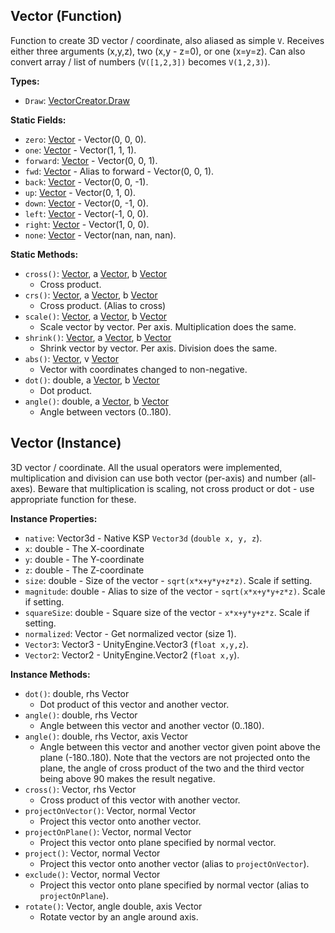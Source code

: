 ## Vector (Function)

Function to create 3D vector / coordinate, also aliased as simple `V`. Receives either three arguments (x,y,z), two (x,y - z=0), or one (x=y=z). Can also convert array / list of numbers (`V([1,2,3])` becomes `V(1,2,3)`).


**Types:**
- `Draw`: [VectorCreator.Draw](VectorCreator.Draw.md)

**Static Fields:**
- `zero`: [Vector](Vector.md) - Vector(0, 0, 0).
- `one`: [Vector](Vector.md) - Vector(1, 1, 1).
- `forward`: [Vector](Vector.md) - Vector(0, 0, 1).
- `fwd`: [Vector](Vector.md) - Alias to forward - Vector(0, 0, 1).
- `back`: [Vector](Vector.md) - Vector(0, 0, -1).
- `up`: [Vector](Vector.md) - Vector(0, 1, 0).
- `down`: [Vector](Vector.md) - Vector(0, -1, 0).
- `left`: [Vector](Vector.md) - Vector(-1, 0, 0).
- `right`: [Vector](Vector.md) - Vector(1, 0, 0).
- `none`: [Vector](Vector.md) - Vector(nan, nan, nan).

**Static Methods:**
- `cross()`: [Vector](Vector.md), a [Vector](Vector.md), b [Vector](Vector.md)
  - Cross product.
- `crs()`: [Vector](Vector.md), a [Vector](Vector.md), b [Vector](Vector.md)
  - Cross product. (Alias to cross)
- `scale()`: [Vector](Vector.md), a [Vector](Vector.md), b [Vector](Vector.md)
  - Scale vector by vector. Per axis. Multiplication does the same.
- `shrink()`: [Vector](Vector.md), a [Vector](Vector.md), b [Vector](Vector.md)
  - Shrink vector by vector. Per axis. Division does the same.
- `abs()`: [Vector](Vector.md), v [Vector](Vector.md)
  - Vector with coordinates changed to non-negative.
- `dot()`: double, a [Vector](Vector.md), b [Vector](Vector.md)
  - Dot product.
- `angle()`: double, a [Vector](Vector.md), b [Vector](Vector.md)
  - Angle between vectors (0..180).

## Vector (Instance)

3D vector / coordinate. All the usual operators were implemented,
multiplication and division can use both vector (per-axis) and number (all-axes).
Beware that multiplication is scaling, not cross product or dot - use appropriate function for these.


**Instance Properties:**
- `native`: Vector3d - Native KSP `Vector3d` (`double x, y, z`).
- `x`: double - The X-coordinate
- `y`: double - The Y-coordinate
- `z`: double - The Z-coordinate
- `size`: double - Size of the vector - `sqrt(x*x+y*y+z*z)`. Scale if setting.
- `magnitude`: double - Alias to size of the vector - `sqrt(x*x+y*y+z*z)`. Scale if setting.
- `squareSize`: double - Square size of the vector - `x*x+y*y+z*z`. Scale if setting.
- `normalized`: Vector - Get normalized vector (size 1).
- `Vector3`: Vector3 - UnityEngine.Vector3 (`float x,y,z`).
- `Vector2`: Vector2 - UnityEngine.Vector2 (`float x,y`).

**Instance Methods:**
- `dot()`: double, rhs Vector
  - Dot product of this vector and another vector.
- `angle()`: double, rhs Vector
  - Angle between this vector and another vector (0..180).
- `angle()`: double, rhs Vector, axis Vector
  - Angle between this vector and another vector given point above the plane (-180..180). Note that the vectors are not projected onto the plane, the angle of cross product of the two and the third vector being above 90 makes the result negative.
- `cross()`: Vector, rhs Vector
  - Cross product of this vector with another vector.
- `projectOnVector()`: Vector, normal Vector
  - Project this vector onto another vector.
- `projectOnPlane()`: Vector, normal Vector
  - Project this vector onto plane specified by normal vector.
- `project()`: Vector, normal Vector
  - Project this vector onto another vector (alias to `projectOnVector`).
- `exclude()`: Vector, normal Vector
  - Project this vector onto plane specified by normal vector (alias to `projectOnPlane`).
- `rotate()`: Vector, angle double, axis Vector
  - Rotate vector by an angle around axis.
